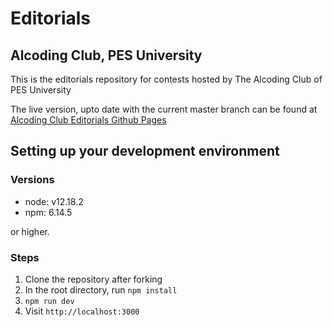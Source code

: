 # Editorials
## Alcoding Club, PES University

This is the editorials repository for contests hosted by The Alcoding Club of PES University

The live version, upto date with the current master branch can be found at [Alcoding Club Editorials Github Pages](https://pes-alcoding-club.github.io/editorials/)

## Setting up your development environment

### Versions

- node: v12.18.2
- npm: 6.14.5

or higher.

### Steps

1. Clone the repository after forking
2. In the root directory, run ```npm install```
3. ```npm run dev```
4. Visit `http://localhost:3000`
